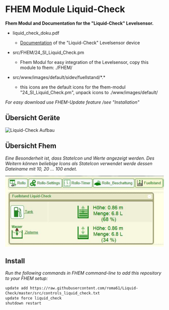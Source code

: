 # FHEM Module Liquid-Check 
**Fhem Modul and Documentation for the "Liquid-Check" Levelsensor.**

- liquid_check_doku.pdf
  - [Documentation](https://raw.githubusercontent.com/roma61/Liquid-Check/blob/master/liquid_check_doku.pdf) of the "Liquid-Check" Levelsensor device
  
- src/FHEM/24_SI_Liquid_Check.pm
  - Fhem Modul for easy integration of the Levelsensor, copy this module to fhem: ./FHEM/
  
- src/www/images/default/sidev/fuellstand/\*.\*
  - this icons are the default icons for the fhem-modul "24_SI_Liquid_Check.pm", unpack icons to ./www/images/default/     
  
*For easy download use FHEM-Update feature /see "Installation"*  


## Übersicht Geräte

![Liquid-Check Aufbau](https://raw.githubusercontent.com/roma61/Liquid-Check/blob/master/Uebersichtrouter.jpg)


## Übersicht Fhem
*Eine Besonderheit ist, dass StateIcon und Werte angezeigt werden.
Des Weitern können beliebige Icons als StateIcon verwendet werde dessen Dateiname mit 10, 20 ... 100 endet.*

![Fhem-Ansicht](https://raw.githubusercontent.com/roma61/Liquid-Check/master/FHEM-Fuellstand.jpg)

## Install
*Run the following commands in FHEM command-line to add this repository to your FHEM setup:*
```
update add https://raw.githubusercontent.com/roma61/Liquid-Check/master/src/controls_liquid_check.txt
update force liquid_check
shutdown restart

```

